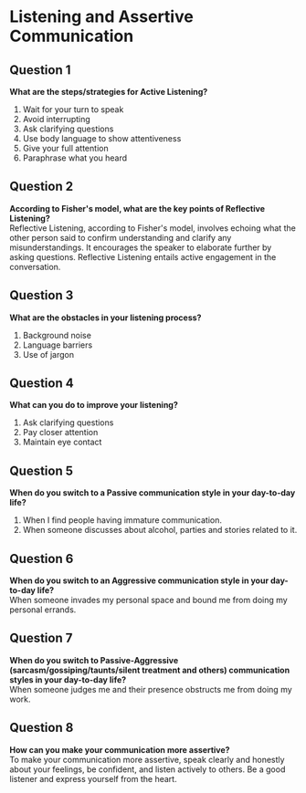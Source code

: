 # Listening and Assertive Communication

## Question 1
**What are the steps/strategies for Active Listening?** <br>
1. Wait for your turn to speak
2. Avoid interrupting
3. Ask clarifying questions
4. Use body language to show attentiveness
5. Give your full attention
6. Paraphrase what you heard

## Question 2
**According to Fisher's model, what are the key points of Reflective Listening?** <br>
Reflective Listening, according to Fisher's model, involves echoing what the other person said to confirm understanding and clarify any misunderstandings. It encourages the speaker to elaborate further by asking questions. Reflective Listening entails active engagement in the conversation.

## Question 3
**What are the obstacles in your listening process?** <br>
1. Background noise
2. Language barriers
3. Use of jargon

## Question 4
**What can you do to improve your listening?** <br>
1. Ask clarifying questions
2. Pay closer attention
3. Maintain eye contact

## Question 5
**When do you switch to a Passive communication style in your day-to-day life?** <br>
1. When I find people having immature communication.
2. When someone discusses about alcohol, parties and stories related to it.

## Question 6
**When do you switch to an Aggressive communication style in your day-to-day life?**  <br>
When someone invades my personal space and bound me from doing my personal errands.

## Question 7
**When do you switch to Passive-Aggressive (sarcasm/gossiping/taunts/silent treatment and others) communication styles in your day-to-day life?** <br>
When someone judges me and their presence obstructs me from doing my work.

## Question 8
**How can you make your communication more assertive?** <br>
To make your communication more assertive, speak clearly and honestly about your feelings, be confident, and listen actively to others. Be a good listener and express yourself from the heart.
